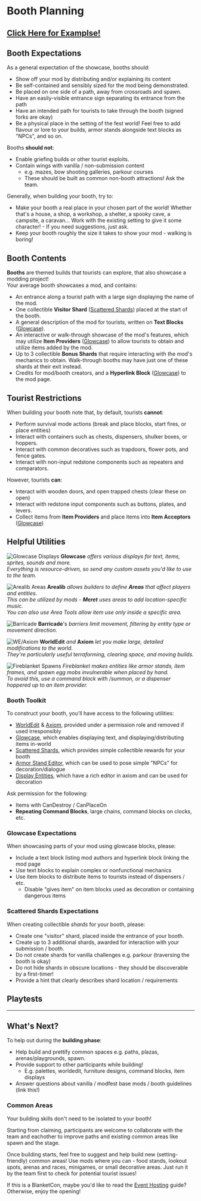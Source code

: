 # Booth Planning

## [Click Here for Examplse!](/pages/examples)

## Booth Expectations
As a general expectation of the showcase, booths should:
- Show off your mod by distributing and/or explaining its content
- Be self-contained and sensibly sized for the mod being demonstrated.
- Be placed on one side of a path, away from crossroads and spawn.
- Have an easily-visible entrance sign separating its entrance from the path
- Have an intended path for tourists to take through the booth (signed forks are okay)
- Be a physical place in the setting of the fest world! Feel free to add flavour or lore to your builds, armor stands alongside text blocks as "NPCs", and so on.

Booths **should not**:
- Enable griefing builds or other tourist exploits.
- Contain wings with vanilla / non-submission content
    - e.g. mazes, bow shooting galleries, parkour courses
    - These should be built as common non-booth attractions! Ask the team.

Generally, when building your booth, try to:
- Make your booth a real place in your chosen part of the world! Whether that's a house, a shop, a workshop, a shelter, a spooky cave, a campsite, a caravan... Work with the existing setting to give it some character! - If you need suggestions, just ask.
- Keep your booth roughly the size it takes to show your mod - walking is boring!

## Booth Contents

**Booths** are themed builds that tourists can explore, that also showcase a modding project!<br/>
Your average booth showcases a mod, and contains:
- An entrance along a tourist path with a large sign displaying the name of the mod.
- One collectible **Visitor Shard** ([Scattered Shards](https://modrinth.com/mod/scattered-shards)) placed at the start of the booth.
- A general description of the mod for tourists, written on **Text Blocks** ([Glowcase](https://modrinth.com/mod/glowcase)).
- An interactive or walk-through showcase of the mod's features, which may utilize **Item Providers** ([Glowcase](https://modrinth.com/mod/glowcase)) to allow tourists to obtain and utilize items added by the mod.
- Up to 3 collectible **Bonus Shards** that require interacting with the mod's mechanics to obtain. Walk-through booths may have just one of these shards at their exit instead.
- Credits for mod/booth creators, and a **Hyperlink Block** ([Glowcase](https://modrinth.com/mod/glowcase)) to the mod page.

## Tourist Restrictions

When building your booth note that, by default, tourists **cannot**:
- Perform survival mode actions (break and place blocks, start fires, or place entities)
- Interact with containers such as chests, dispensers, shulker boxes, or hoppers.
- Interact with common decoratives such as trapdoors, flower pots, and fence gates.
- Interact with non-input redstone components such as repeaters and comparators.

However, tourists **can**:
- Interact with wooden doors, and open trapped chests (clear these on open)
- Interact with redstone input components such as buttons, plates, and levers.
- Collect items from **Item Providers** and place items into **Item Acceptors** ([Glowcase](https://modrinth.com/mod/glowcase))

## Helpful Utilities

![Glowcase Displays](/assets/pages/images/guide/glowcase.png)
**Glowcase** *offers various displays for text, items, sprites, sounds and more.*<br>
*Everything is resource-driven, so send any custom assets you'd like to use to the team.*

![Arealib Areas](/assets/pages/images/guide/arealib.png)
**Arealib** *allows builders to define **Areas** that affect players and entities.*<br/>
*This can be utilized by mods - **Meret** uses areas to add location-specific music.*<br>
*You can also use Area Tools allow item use only inside a specific area.*

![Barricade](/assets/pages/images/guide/barricade.png)
**Barricade**'s *barriers limit movement, filtering by entity type or movement direction.*<br/>

![WE/Axiom](/assets/pages/images/guide/worldedit.png)
**WorldEdit** *and* **Axiom** *let you make large, detailed modifications to the world.*<br>
*They're particularly useful terraforming, clearing space, and moving builds.*

![Fireblanket Spawns](/assets/pages/images/guide/fireblanket.png)
*Fireblanket makes entities like armor stands, item frames, and spawn egg mobs invulnerable when placed by hand.*<br/>
*To avoid this, use a command block with /summon, or a dispenser hoppered up to an item provider.*

### Booth Toolkit
To construct your booth, you'll have access to the following utilities:
- [WorldEdit](https://modrinth.com/plugin/worldedit) & [Axiom](https://modrinth.com/mod/axiom), provided under a permission role and removed if used irresponsibly
- [Glowcase](https://modrinth.com/mod/glowcase), which enables displaying text, and displaying/distributing items in-world
- [Scattered Shards](https://modrinth.com/mod/scattered-shards), which provides simple collectible rewards for your booth
- [Armor Stand Editor](https://modrinth.com/mod/armorstandeditor), which can be used to pose simple "NPCs" for decoration/dialogue
- [Display Entities](https://minecraft.wiki/w/Display), which have a rich editor in axiom and can be used for decoration

Ask permission for the following:
- Items with CanDestroy / CanPlaceOn
- **Repeating Command Blocks**, large chains, command blocks on clocks, etc.

### Glowcase Expectations
When showcasing parts of your mod using glowcase blocks, please:
- Include a text block listing mod authors and hyperlink block linking the mod page
- Use text blocks to explain complex or nonfunctional mechanics
- Use item blocks to distribute items to tourists instead of dispensers / etc.
    - Disable "gives item" on item blocks used as decoration or containing dangerous items


### Scattered Shards Expectations
When creating collectible *shards* for your booth, please:
- Create one "visitor" shard, placed inside the entrance of your booth.
- Create up to 3 additional shards, awarded for interaction with your submission / booth.
- Do not create shards for vanilla challenges e.g. parkour (traversing the booth is okay)
- Do not hide shards in obscure locations - they should be discoverable by a first-timer!
- Provide a hint that clearly describes shard location / requirements

## Playtests

---

## What's Next?

To help out during the **building phase**:
- Help build and prettify common spaces e.g. paths, plazas, arenas/playgrounds, spawn.
- Provide support to other participants while building!
    - E.g. palettes, worldedit, furniture designs, command blocks, item displays
- Answer questions about vanilla / modfest base mods / booth guidelines (link this!)

### Common Areas

Your building skills don't need to be isolated to your booth!

Starting from claiming, participants are welcome to collaborate with the team and eachother to improve paths and existing common areas like spawn and the stage.

Once building starts, feel free to suggest and help build new (setting-friendly) common areas! Use mods where you can - food stands, lookout spots, arenas and races, minigames, or small decorative areas. Just run it by the team first to check for potential tourist issues!

If this is a BlanketCon, maybe you'd like to read the [Event Hosting](/pages/events) guide? Otherwise, enjoy the opening!